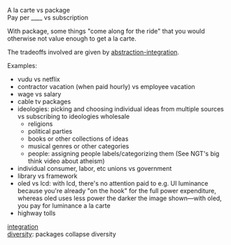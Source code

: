 A la carte vs package  
Pay per ____ vs subscription

With package, some things "come along for the ride" that you would otherwise not value enough to get a la carte.

The tradeoffs involved are given by [abstraction-integration](Abstraction-integration.md).

Examples:
- vudu vs netflix
- contractor vacation (when paid hourly) vs employee vacation
- wage vs salary
- cable tv packages
- ideologies: picking and choosing individual ideas from multiple sources vs subscribing to ideologies wholesale
	- religions
	- political parties
	- books or other collections of ideas
	- musical genres or other categories
	- people: assigning people labels/categorizing them (See NGT's big think video about atheism)
- individual consumer, labor, etc unions vs government
- library vs framework
- oled vs lcd: with lcd, there's no attention paid to e.g. UI luminance because you're already "on the hook" for the full power expenditure, whereas oled uses less power the darker the image shown—with oled, you pay for luminance a la carte
- highway tolls

[integration](Integration.md)  
[diversity](Diversity.md): packages collapse diversity
